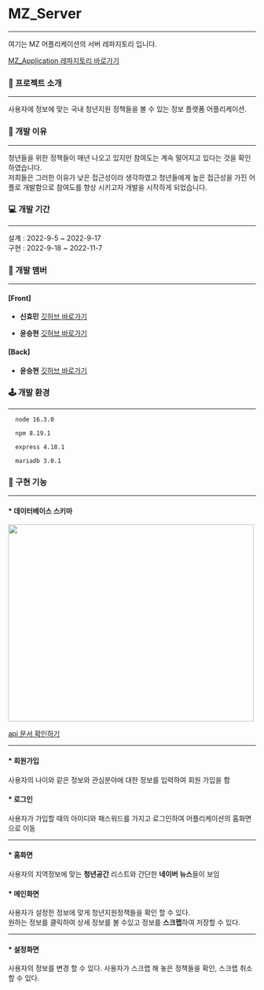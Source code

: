 # MZ_Server
<hr/>

  여기는 MZ 어플리케이션의 서버 레파지토리 입니다. <br/>
  
  [MZ_Application 레파지토리 바로가기](https://github.com/SEunNGHYun/MZ_Application)

### 🎁 프로젝트 소개
<hr/>
  사용자에 정보에 맞는 국내 청년지원 정책들을 볼 수 있는 정보 플랫폼 어플리케이션.

### 🦜 개발 이유
<hr/>
   청년들을 위한 정책들이 매년 나오고 있지만 참여도는 계속 떨어지고 있다는 것을 확인하였습니다. <br/>
   저희들은 그러한 이유가 낮은 접근성이라 생각하였고 청년들에게 높은 접근성을 가진 어플로 개발함으로 참여도를 향상 시키고자 개발을 시작하게 되었습니다.
   
### 💻 개발 기간
<hr/>
  설계 : 2022-9-5 ~ 2022-9-17  <br/>
  구현 : 2022-9-18 ~ 2022-11-7
  
### 🧳 개발 맴버
<hr/>

#### [Front]

  * **신효민** [깃허브 바로가기](https://github.com/BeanPhone)  

  * **윤승현** [깃허브 바로가기](https://github.com/SEunNGHYun) 
  
#### [Back]

  * **윤승현** [깃허브 바로가기](https://github.com/SEunNGHYun) 


### 🕹️ 개발 환경
<hr/>

      node 16.3.0
      
      npm 8.19.1 
      
      express 4.18.1
      
      mariadb 3.0.1

### 🤖 구현 기능
<hr/>

  #### * 데이터베이스 스키마
  
  <img src="https://velog.velcdn.com/images/swerty14/post/17b6868a-60fa-4ec8-b42b-4665678276ae/image.png" width="500" height="400">

  [api 문서 확인하기](https://www.notion.so/MZ-Api-7d0c499fb5d54fa2852a9b32b708a870)
    
  <hr/>
  
  #### * 회원가입    
  사용자의 나이와 같은 정보와 관심분야에 대한 정보를 입력하여 회원 가입을 함
    
  #### * 로그인 
  사용자가 가입할 때의 아이디와 패스워드를 가지고 로그인하여 어플리케이션의 홈화면으로 이동
 
  <hr/>
  
  #### * 홈화면
  사용자의 지역정보에 맞는 **청년공간** 리스트와 간단한 **네이버 뉴스**들이 보임
    
  #### * 메인화면
  사용자가 설정한 정보에 맞게 청년지원정책들을 확인 할 수 있다. <br/>
  원하는 정보를 클릭하여 상세 정보를 볼 수있고 정보를 **스크랩**하여 저장할 수 있다.
  
  <hr/>
    
  #### * 설정화면 
  사용자의 정보를 변경 할 수 있다. 
  사용자가 스크랩 해 놓은 정책들을 확인, 스크랩 취소 할 수 있다.
  
  
